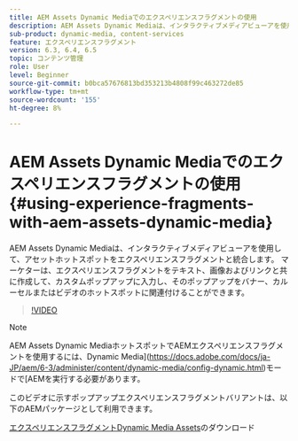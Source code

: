```yaml
---
title: AEM Assets Dynamic Mediaでのエクスペリエンスフラグメントの使用
description: AEM Assets Dynamic Mediaは、インタラクティブメディアビューアを使用して、アセットホットスポットをエクスペリエンスフラグメントと統合します。 マーケターは、エクスペリエンスフラグメントをテキスト、画像およびリンクと共に作成して、カスタムポップアップに入力し、そのポップアップをバナー、カルーセルまたはビデオのホットスポットに関連付けることができます。
sub-product: dynamic-media, content-services
feature: エクスペリエンスフラグメント
version: 6.3, 6.4, 6.5
topic: コンテンツ管理
role: User
level: Beginner
source-git-commit: b0bca57676813bd353213b4808f99c463272de85
workflow-type: tm+mt
source-wordcount: '155'
ht-degree: 8%

---
```



# AEM Assets Dynamic Mediaでのエクスペリエンスフラグメントの使用{#using-experience-fragments-with-aem-assets-dynamic-media}

AEM Assets Dynamic Mediaは、インタラクティブメディアビューアを使用して、アセットホットスポットをエクスペリエンスフラグメントと統合します。 マーケターは、エクスペリエンスフラグメントをテキスト、画像およびリンクと共に作成して、カスタムポップアップに入力し、そのポップアップをバナー、カルーセルまたはビデオのホットスポットに関連付けることができます。

>[!VIDEO](https://video.tv.adobe.com/v/22115/?quality=9&learn=on)

>[!NOTE]
>
>AEM Assets Dynamic MediaホットスポットでAEMエクスペリエンスフラグメントを使用するには、Dynamic Media](https://docs.adobe.com/docs/ja-JP/aem/6-3/administer/content/dynamic-media/config-dynamic.html)モードで[AEMを実行する必要があります。

このビデオに示すポップアップエクスペリエンスフラグメントバリアントは、以下のAEMパッケージとして利用できます。

[エクスペリエンスフラグメントDynamic Media Assets](assets/experience-fragmentsdynamic-mediaassets-100.zip)のダウンロード
